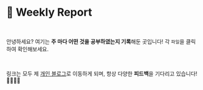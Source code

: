 # 📅 Weekly Report

<br>

안녕하세요? 
여기는 **주 마다 어떤 것을 공부하였는지 기록**해둔 곳입니다!
각 `파일`을 클릭하여 확인해보세요.

<br>

링크는 모두 제 [개인 블로그](https://pythontoomuchinformation.tistory.com/)로 이동하게 되며, 항상 다양한 **피드백**을 기다리고 있습니다! 🙆🏻‍♀️🌠

<br>


